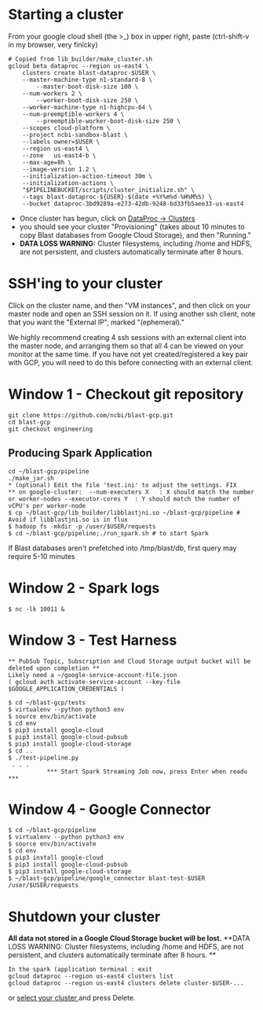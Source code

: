 # Starting a cluster

From your google cloud shell (the >_) box in upper right, paste
(ctrl-shift-v in my browser, very finicky)
```shell
# Copied from lib_builder/make_cluster.sh
gcloud beta dataproc --region us-east4 \
    clusters create blast-dataproc-$USER \
    --master-machine-type n1-standard-8 \
        --master-boot-disk-size 100 \
    --num-workers 2 \
        --worker-boot-disk-size 250 \
    --worker-machine-type n1-highcpu-64 \
    --num-preemptible-workers 4 \
        --preemptible-worker-boot-disk-size 250 \
    --scopes cloud-platform \
    --project ncbi-sandbox-blast \
    --labels owner=$USER \
    --region us-east4 \
    --zone   us-east4-b \
    --max-age=8h \
    --image-version 1.2 \
    --initialization-action-timeout 30m \
    --initialization-actions \
    "$PIPELINEBUCKET/scripts/cluster_initialize.sh" \
    --tags blast-dataproc-${USER}-$(date +%Y%m%d-%H%M%S) \
    --bucket dataproc-3bd9289a-e273-42db-9248-bd33fb5aee33-us-east4
```

* Once cluster has begun, click on [ DataProc ->  Clusters ](https://console.cloud.google.com/dataproc/clusters?project=ncbi-sandbox-blast)
* you should see your cluster "Provisioning" (takes about 10 minutes to copy Blast databases from Google Cloud Storage), and then "Running."
* **DATA LOSS WARNING:** Cluster filesystems, including /home and HDFS, are not persistent, and clusters automatically terminate after 8 hours.

# SSH'ing to your cluster
Click on the cluster name, and then "VM instances", and then click on your
master node and open an SSH session on it. If using another ssh client, note that you want the "External IP", marked "(ephemeral)."

We highly recommend creating 4 ssh sessions with an external client into the master node, and arranging them so that all 4 can be viewed on your monitor at the same time. If you have not yet created/registered a key pair with GCP, you will need to do this before connecting with an external client.

# Window 1 - Checkout git repository
```shell
git clone https://github.com/ncbi/blast-gcp.git
cd blast-gcp
git checkout engineering
```

## Producing Spark Application
```shell
cd ~/blast-gcp/pipeline
./make_jar.sh
* (optional) Edit the file 'test.ini' to adjust the settings. FIX
** on google-cluster:  --num-executers X   : X should match the number or worker-nodes --executor-cores Y  : Y should match the number of vCPU's per worker-node
$ cp ~/blast-gcp/lib_builder/libblastjni.so ~/blast-gcp/pipeline # Avoid if libblastjni.so is in flux
$ hadoop fs -mkdir -p /user/$USER/requests
$ cd ~/blast-gcp/pipeline;./run_spark.sh # to start Spark
```
If Blast databases aren't prefetched into /tmp/blast/db, first query may require 5-10 minutes

# Window 2 - Spark logs
```console
$ nc -lk 10011 &
```

# Window 3 - Test Harness
```console
** PubSub Topic, Subscription and Cloud Storage output bucket will be deleted upon completion **
Likely need a ~/google-service-account-file.json
( gcloud auth activate-service-account --key-file $GOOGLE_APPLICATION_CREDENTIALS )

$ cd ~/blast-gcp/tests
$ virtualenv --python python3 env
$ source env/bin/activate
$ cd env
$ pip3 install google-cloud
$ pip3 install google-cloud-pubsub
$ pip3 install google-cloud-storage
$ cd ..
$ ./test-pipeline.py
 . . . 
           *** Start Spark Streaming Job now, press Enter when readu ***
```

# Window 4 - Google Connector
```console
$ cd ~/blast-gcp/pipeline
$ virtualenv --python python3 env
$ source env/bin/activate
$ cd env
$ pip3 install google-cloud
$ pip3 install google-cloud-pubsub
$ pip3 install google-cloud-storage
$ ~/blast-gcp/pipeline/google_connector blast-test-$USER /user/$USER/requests
```

# Shutdown your cluster
**All data not stored in a Google Cloud Storage bucket will be lost.**
**DATA LOSS WARNING: Cluster filesystems, including /home and HDFS, are not persistent, and clusters automatically terminate after 8 hours. **

```console
In the spark (application terminal : exit
gcloud dataproc --region us-east4 clusters list
gcloud dataproc --region us-east4 clusters delete cluster-$USER-...
```
or [ select your cluster ](https://console.cloud.google.com/dataproc/clusters?project=ncbi-sandbox-blast) and press Delete.


